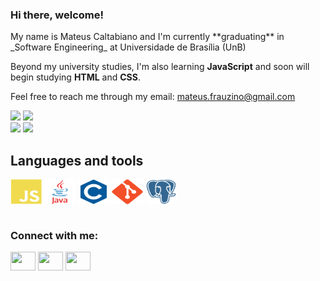 <h3>Hi there, welcome!</h3>

<p>
My name is Mateus Caltabiano and I'm currently **graduating** in _Software Engineering_ at Universidade de Brasília (UnB)

Beyond my university studies, I'm also learning **JavaScript** and soon will begin studying **HTML** and **CSS**.

Feel free to reach me through my email: mateus.frauzino@gmail.com

</p>

<div align="left">
    <img height="180em" src="https://github-readme-stats.vercel.app/api?username=MateusCaltabiano&show_icons=true&theme=github_dark"/>
    <img height="180em" src="https://github-readme-stats.vercel.app/api/top-langs/?username=MateusCaltabiano&layout=compact&langs_count=7&theme=github_dark"/>
</div>

<div align="left">
    <img  src="https://github-readme-streak-stats.herokuapp.com/?user=MateusCaltabiano&theme=github_dark"/>
    <img src="https://github-profile-trophy.vercel.app/?username=MateusCaltabiano&theme=darkhub&rank=SSS,SS,S,AAA,AA,A,SECRET">
</div>

<h2>Languages and tools</h2>

<div style="display: inline_block">
     <img align="center" alt="" height="40" width="50" src="https://raw.githubusercontent.com/devicons/devicon/master/icons/javascript/javascript-plain.svg"/>
     <img align="center" alt="" height="40" width="50" <img src="https://raw.githubusercontent.com/devicons/devicon/master/icons/java/java-original-wordmark.svg"/>
     <img align="center" alt="" height="40" width="50" <img src="https://raw.githubusercontent.com/devicons/devicon/master/icons/c/c-plain.svg"/>
    <img align="center" alt="" height="40" width="50" <img src="https://raw.githubusercontent.com/devicons/devicon/master/icons/git/git-original.svg"/>
    <img align="center" alt="" height="40" width="50" <img src="https://raw.githubusercontent.com/devicons/devicon/master/icons/postgresql/postgresql-plain.svg"/>
</div>

<br>

<h3 align="left">Connect with me:</h3>

<p align="left">
<a href="https://twitter.com/MateusFrauzino" target="blank"><img align="center" src="https://raw.githubusercontent.com/rahuldkjain/github-profile-readme-generator/master/src/images/icons/Social/twitter.svg" alt="" height="30" width="40" /></a>
<a href="https://www.linkedin.com/in/mateus-frauzino-272a32225/" target="blank"><img align="center" src="https://raw.githubusercontent.com/rahuldkjain/github-profile-readme-generator/master/src/images/icons/Social/linked-in-alt.svg" alt="" height="30" width="40" /></a>
<a href="https://instagram.com/mateus_caltabiano" target="blank"><img align="center" src="https://raw.githubusercontent.com/rahuldkjain/github-profile-readme-generator/master/src/images/icons/Social/instagram.svg" alt="" height="30" width="40" /></a>
</p>

<!--
**MateusCaltabiano/MateusCaltabiano** is a ✨ _special_ ✨ repository because its `README.md` (this file) appears on your GitHub profile.

Here are some ideas to get you started:

- 🔭 I’m currently working on ...
- 🌱 I’m currently learning ...
- 👯 I’m looking to collaborate on ...
- 🤔 I’m looking for help with ...
- 💬 Ask me about ...
- 📫 How to reach me: ...
- 😄 Pronouns: ...
- ⚡ Fun fact: ...
-->

